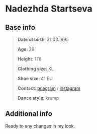 # Nadezhda Startseva
## Base info
> **Date of birth**: 31.03.1995
> 
> **Age**: 29 
>
> **Height**: 178
> 
> **Clothing size**: XL
> 
> **Shoe size**: 41 EU
>
> **Contact**: [telegram](https://t.me/nadyuhas) / [instagram](www.instagram.com/nadyuhas)
>
> **Dance style**: krump


## Additional info

Ready to any changes in my look.
